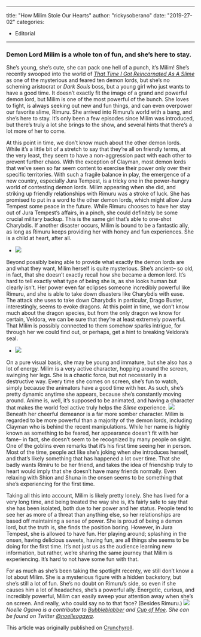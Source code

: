 
---
title: "How Milim Stole Our Hearts"
author: "rickysoberano"
date: "2019-27-02"
categories:
- Editorial
---

### Demon Lord Milim is a whole ton of fun, and she&#8217;s here to stay.

She’s young, she’s cute, she can pack one hell of a punch, it’s Milim! She&#8217;s recently swooped into the world of [*That Time I Got Reincarnated As A Slime*](https://www.crunchyroll.com/that-time-i-got-reincarnated-as-a-slime?utm_source=editorial_cr&amp;utm_medium=news&amp;utm_campaign=article_driven&amp;referrer=editorial_cr_news_article_driven) as one of the mysterious and feared ten demon lords, but she&#8217;s no scheming aristocrat or *Dark Souls* boss, but a young girl who just wants to have a good time. It doesn’t exactly fit the image of a grand and powerful demon lord, but Milim is one of the most powerful of the bunch. She loves to fight, is always seeking out new and fun things, and can even overpower our favorite slime, Rimuru. She arrived into Rimuru’s world with a bang, and she’s here to stay. It’s only been a few episodes since Milim was introduced, but there’s truly a lot she brings to the show, and several hints that there’s a lot more of her to come.

At this point in time, we don’t know much about the other demon lords. While it’s a little bit of a stretch to say that they’re all on friendly terms, at the very least, they seem to have a non-aggression pact with each other to prevent further chaos. With the exception of Clayman, most demon lords that we’ve seen so far seem content to exercise their power only over their specific territories. With such a fragile balance in play, the emergence of a new country, especially Jura Tempest, is a tricky one in the power-hungry world of contesting demon lords. Milim appearing when she did, and striking up friendly relationships with Rimuru was a stroke of luck. She has promised to put in a word to the other demon lords, which might allow Jura Tempest some peace in the future. While Rimuru chooses to have her stay out of Jura Tempest’s affairs, in a pinch, she could definitely be some crucial military backup. This is the same girl that’s able to one-shot Charybdis. If another disaster occurs, Milim is bound to be a fantastic ally, as long as Rimuru keeps providing her with honey and fun experiences. She is a child at heart, after all.

- ![](/wp-content/uploads/2019/02/36305003b9c017ad65497ccdc7bf541b1550711190_full.png?w=1170&#038;ssl=1)

Beyond possibly being able to provide what exactly the demon lords are and what they want, Milim herself is quite mysterious. She&#8217;s ancient&#8211; so old, in fact, that she doesn&#8217;t exactly recall how she became a demon lord. It&#8217;s hard to tell exactly what type of being she is, as she looks human but clearly isn&#8217;t. Her power even far eclipses someone incredibly powerful like Rimuru, and she is able to take down disasters like Charybdis with ease. The attack she uses to take down Charybdis in particular, Drago Buster, interestingly, seems to evoke dragons. At this point in time, we don&#8217;t know much about the dragon species, but from the only dragon we know for certain, Veldora, we can be sure that they&#8217;re at least extremely powerful. That Milim is possibly connected to them somehow sparks intrigue, for through her we could find out, or perhaps, get a hint to breaking Veldora&#8217;s seal. 

- ![](/wp-content/uploads/2019/02/c1c02abb13df1e85dae17f7995a3c82c1550711762_full.png?w=1170&#038;ssl=1)

On a pure visual basis, she may be young and immature, but she also has a lot of energy. Milim is a very active character, hopping around the screen, swinging her legs. She is a chaotic force, but not necessarily in a destructive way. Every time she comes on screen, she’s fun to watch, simply because the animators have a good time with her. As such, she’s pretty dynamic anytime she appears, because she’s constantly moving around. Anime is, well, it’s supposed to be animated, and having a character that makes the world feel active truly helps the *Slime* experience.
![](/wp-content/uploads/2019/02/19f697f900c977eb94c9ef6766b1070e1550712067_full.png?w=1170&#038;ssl=1)
Beneath her cheerful demeanor is a far more somber character. Milim is regarded to be more powerful than a majority of the demon lords, including Clayman who is behind the recent manipulations. While her name is highly known as something to be feared, her appearance doesn’t fit with her fame&#8211; in fact, she doesn’t seem to be recognized by many people on sight. One of the goblins even remarks that it’s his first time seeing her in person. Most of the time, people act like she’s joking when she introduces herself, and that’s likely something that has happened a lot over time. That she badly wants Rimiru to be her friend, and takes the idea of friendship truly to heart would imply that she doesn’t have many friends normally. Even relaxing with Shion and Shuna in the onsen seems to be something that she’s experiencing for the first time.

Taking all this into account, Milim is likely pretty lonely. She has lived for a very long time, and being treated the way she is, it’s fairly safe to say that she has been isolated, both due to her power and her status. People tend to see her as more of a threat than anything else, so her relationships are based off maintaining a sense of power. She is proud of being a demon lord, but the truth is, she finds the position boring. However, in Jura Tempest, she is allowed to have fun. Her playing around; splashing in the onsen, having delicious sweets, having fun, are all things she seems to be doing for the first time. It’s not just us as the audience learning new information, but rather, we’re sharing the same journey that Milim is experiencing. It’s hard to not have some fun with that.

For as much as she&#8217;s been taking the spotlight recenty, we still don&#8217;t know a lot about Milim. She is a mysterious figure with a hidden backstory, but she&#8217;s still a lot of fun. She&#8217;s no doubt on Rimuru&#8217;s side, so even if she causes him a lot of headaches, she&#8217;s a powerful ally. Energetic, curious, and incredibly powerful, Milim can easily sweep your attention away when she&#8217;s on screen. And really, who could say no to that face? (Besides Rimuru.)
![](/wp-content/uploads/2019/02/41077e8b914018cc6ed789b4a096348a1550711994_full.png?w=1170&#038;ssl=1)
*Noelle Ogawa is a contributor to [Bubbleblabber](https://www.bubbleblabber.com/) and [Cup of Moe](http://cupofmoe.com/). She can be found on Twitter [@noelleogawa](https://twitter.com/noelleogawa).*

This article was originally published on [Crunchyroll](https://www.crunchyroll.com/anime-feature/2019/02/21-1/how-milim-stole-our-hearts-in-5-episodes).

